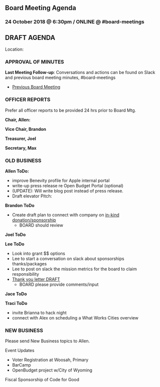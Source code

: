 ## Board Meeting Agenda
### 24 October 2018 @ 6:30pm / ONLINE @ #board-meetings

## DRAFT AGENDA

Location:

### APPROVAL OF MINUTES
**Last Meeting Follow-up**: Conversations and actions can be found on Slack and previous board meeting minutes, #board-meetings
 - [Previous Board Meeting](https://github.com/citizenlabsgr/community/blob/master/governance/bd_minutes/2018-05-07.md)

### OFFICER REPORTS
Prefer all officer reports to be provided 24 hrs prior to Board Mtg.

**Chair, Allen:**

**Vice Chair, Brandon**

**Treasurer, Joel**

**Secretary, Max**


### OLD BUSINESS

**Allen ToDo:**

- improve Benevity profile for Apple internal portal
- write-up press release re Open Budget Portal (optional)
 - (UPDATE): Will write blog post instead of press release.
- Draft elevator Pitch:

**Brandon ToDo**
- Create draft plan to connect with company on [in-kind donation/sponsorship](https://docs.google.com/document/d/1HJU-dN8nKQLq_Q08W2UlmNcZx7QyJHQs_0eyB7zX93Q/edit)
  - BOARD should review

**Joel ToDo**

**Lee ToDo**
- Look into grant $$ options
- Lee to start a conversation on slack about sponsorships thanks/packages
- Lee to post on slack the mission metrics for the board to claim responsibility
- [Thank you letter DRAFT](https://docs.google.com/document/d/12YBzs4F4vITX2rgQojzuEbEpAiVwTrphYohfE4hjepA/edit)
  - BOARD please provide comments/input

**Jace ToDo**

**Traci ToDo**
- invite Brianna to hack night
- connect with Alex on scheduling a What Works Cities overview

### NEW BUSINESS
Please send New Business topics to Allen.

Event Updates
- Voter Registration at Woosah, Primary
- BarCamp
- OpenBudget project w/City of Wyoming

Fiscal Sponsorship of Code for Good
